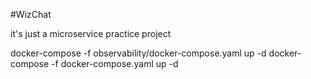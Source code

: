 #WizChat

it's just a microservice practice project 


docker-compose -f observability/docker-compose.yaml up -d
docker-compose -f docker-compose.yaml up -d
